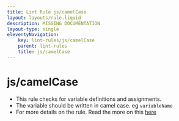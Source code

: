 ```yaml
---
title: Lint Rule js/camelCase
layout: layouts/rule.liquid
description: MISSING DOCUMENTATION
layout-type: single
eleventyNavigation:
	key: lint-rules/js/camelCase
	parent: lint-rules
	title: js/camelCase
---
```


# js/camelCase

* This rule checks for variable definitions and assignments.
* The variable should be written in camel case.
eg ``variableName``
* For more details on the rule. Read the more on this [here](https://eslint.org/docs/rules/camelcase)
